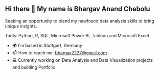 ## Hi there 👋 My name is Bhargav Anand Chebolu

Seeking an opportunity to blend my newfound data analysis skills to bring unique insights.

Tools: Python, R, SQL, Microsoft Power BI, Tableau and Microsoft Excel

- 🌍  I'm based in Stuttgart, Germany
- 📫  How to reach me: bhargav2227@gmail.com
- 💻  Currently working on Data Analysis and Data Visualization projects and building Portfolio


<!--
**bhargavchebolu/bhargavchebolu** is a ✨ _special_ ✨ repository because its `README.md` (this file) appears on your GitHub profile.

Here are some ideas to get you started:

- 🔭 I’m currently working on ...
- 🌱 I’m currently learning ...
- 👯 I’m looking to collaborate on ...
- 🤔 I’m looking for help with ...
- 💬 Ask me about ...
- 📫 How to reach me: ...
- 😄 Pronouns: ...
- ⚡ Fun fact: ...
-->
